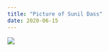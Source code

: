 ```yaml
---
title: "Picture of Sunil Dass"
date: 2020-06-15
---
```

<img src="http://http://zeusakadelta.github.io/RICENCODE/assets/images/GSD1.pheno.png" >
